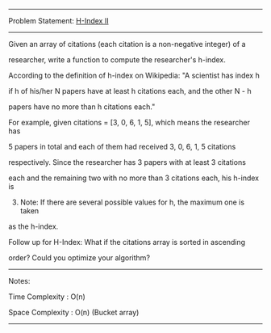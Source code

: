 ******************************************************************************
Problem Statement: [H-Index II](https://leetcode.com/problems/h-index-ii/#/description)
******************************************************************************

Given an array of citations (each citation is a non-negative integer) of a

researcher, write a function to compute the researcher's h-index. 

According to the definition of h-index on Wikipedia: "A scientist has index h

if h of his/her N papers have at least h citations each, and the other N - h

papers have no more than h citations each." 

For example, given citations = [3, 0, 6, 1, 5], which means the researcher has

5 papers in total and each of them had received 3, 0, 6, 1, 5 citations

respectively. Since the researcher has 3 papers with at least 3 citations

each and the remaining two with no more than 3 citations each, his h-index is

3. Note: If there are several possible values for h, the maximum one is taken

as the h-index. 

Follow up for H-Index: What if the citations array is sorted in ascending

order? Could you optimize your algorithm? 

******************************************************************************
Notes:

Time Complexity : O(n) 

Space Complexity : O(n) (Bucket array)

******************************************************************************
